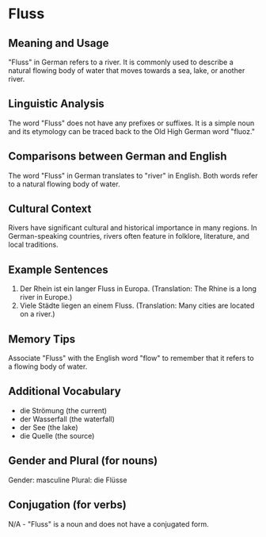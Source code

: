 # Fluss
## Meaning and Usage
"Fluss" in German refers to a river. It is commonly used to describe a natural flowing body of water that moves towards a sea, lake, or another river.

## Linguistic Analysis
The word "Fluss" does not have any prefixes or suffixes. It is a simple noun and its etymology can be traced back to the Old High German word "fluoz."

## Comparisons between German and English
The word "Fluss" in German translates to "river" in English. Both words refer to a natural flowing body of water.

## Cultural Context
Rivers have significant cultural and historical importance in many regions. In German-speaking countries, rivers often feature in folklore, literature, and local traditions.

## Example Sentences
1. Der Rhein ist ein langer Fluss in Europa.
(Translation: The Rhine is a long river in Europe.)
2. Viele Städte liegen an einem Fluss.
(Translation: Many cities are located on a river.)

## Memory Tips
Associate "Fluss" with the English word "flow" to remember that it refers to a flowing body of water.

## Additional Vocabulary
- die Strömung (the current)
- der Wasserfall (the waterfall)
- der See (the lake)
- die Quelle (the source)

## Gender and Plural (for nouns)
Gender: masculine
Plural: die Flüsse

## Conjugation (for verbs)
N/A - "Fluss" is a noun and does not have a conjugated form.